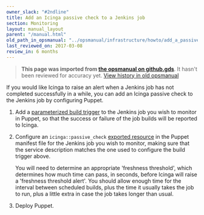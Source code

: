 ```yaml
---
owner_slack: "#2ndline"
title: Add an Icinga passive check to a Jenkins job
section: Monitoring
layout: manual_layout
parent: "/manual.html"
old_path_in_opsmanual: "../opsmanual/infrastructure/howto/add_a_passive_check_to_jenkins.md"
last_reviewed_on: 2017-03-08
review_in: 6 months
---
```


> **This page was imported from [the opsmanual on github.gds](https://github.gds/gds/opsmanual)**.
It hasn't been reviewed for accuracy yet.
[View history in old opsmanual](https://github.gds/gds/opsmanual/tree/master/infrastructure/howto/add_a_passive_check_to_jenkins.md)


If you would like Icinga to raise an alert when a Jenkins job has not completed
successfully in a while, you can add an Icinga passive check to the Jenkins
job by configuring Puppet.

1. Add a [parameterized build trigger][] to the Jenkins job you wish to monitor
   in Puppet, so that the success or failure of the job builds will be reported
   to Icinga.

1. Configure an ``icinga::passive_check`` [exported resource][] in the Puppet
   manifest file for the Jenkins job you wish to monitor, making sure that the
   service description matches the one used to configure the build trigger
   above.

   You will need to determine an appropriate 'freshness threshold', which
   determines how much time can pass, in seconds, before Icinga will raise a
   'freshness threshold alert'.  You should allow enough time for the interval
   between scheduled builds, plus the time it usually takes the job to run,
   plus a little extra in case the job takes longer than usual.

1. Deploy Puppet.

[parameterized build trigger]: https://github.com/alphagov/govuk-puppet/blob/ddf7d9f0a921638a0fd3e9b69121e766722ddacf/modules/govuk_jenkins/templates/jobs/production/copy_data_to_staging.yaml.erb#L59-L69
[exported resource]: https://github.com/alphagov/govuk-puppet/blob/bb67dbf6a87e43588a2def759a114b5c142ba293/modules/govuk_jenkins/manifests/job/production/copy_data_to_staging.pp#L20-L29
